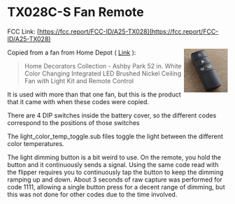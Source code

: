 # TX028C-S Fan Remote #

FCC Link: [https://fcc.report/FCC-ID/A25-TX028](https://fcc.report/FCC-ID/A25-TX028)

<img align="right" src=".remote.png"  height=100>

Copied from a fan from Home Depot ( [Link](https://www.homedepot.com/p/Home-Decorators-Collection-Ashby-Park-52-in-White-Color-Changing-Integrated-LED-Brushed-Nickel-Ceiling-Fan-with-Light-Kit-and-Remote-Control-59252/308039187) ):

>Home Decorators Collection - Ashby Park 52 in. White Color Changing Integrated LED Brushed Nickel Ceiling Fan with Light Kit and Remote Control


It is used with more than that one fan, but this is the product that it came with when these codes were copied.

There are 4 DIP switches inside the battery cover, so the different codes correspond to the positions of those switches

The light_color_temp_toggle.sub files toggle the light between the different color temperatures.

The light dimming button is a bit weird to use. On the remote, you hold the button and it continuously sends a signal. Using the same code read with the flipper requires you to continuously tap the button to keep the dimming ramping up and down. About 3 seconds of raw capture was performed for code 1111, allowing a single button press for a decent range of dimming, but this was not done for other codes due to the time involved.